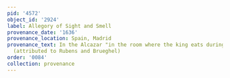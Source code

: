 ```yaml
---
pid: '4572'
object_id: '2924'
label: Allegory of Sight and Smell
provenance_date: '1636'
provenance_location: Spain, Madrid
provenance_text: In the Alcazar "in the room where the king eats during the summer"
  (attributed to Rubens and Brueghel)
order: '0084'
collection: provenance
---
```

